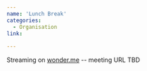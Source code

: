 ```yaml
---
name: 'Lunch Break'
categories:
  - Organisation
link:
  
---
```


Streaming on [wonder.me](https://wonder.me) -- meeting URL TBD
